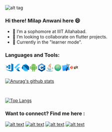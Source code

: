 ![alt tag]()


### Hi there! Milap Anwani here 😄

- 🌱 I’m a sophomore at IIIT Allahabad.
- 👯 I’m looking to collaborate on flutter projects.
- 👀 Currently in the "learner mode". 

### Languages and Tools:

<img align="left" alt="Visual Studio Code" width="26px" src="https://raw.githubusercontent.com/github/explore/80688e429a7d4ef2fca1e82350fe8e3517d3494d/topics/visual-studio-code/visual-studio-code.png" />
<img align="left" alt="Flutter" width="26px" src="https://raw.githubusercontent.com/github/explore/80688e429a7d4ef2fca1e82350fe8e3517d3494d/topics/flutter/flutter.png" />
<img align="left" alt="Dart" width="26px" src="https://raw.githubusercontent.com/github/explore/80688e429a7d4ef2fca1e82350fe8e3517d3494d/topics/dart/dart.png" />
<img align="left" alt="Android" width="26px" src="https://raw.githubusercontent.com/github/explore/80688e429a7d4ef2fca1e82350fe8e3517d3494d/topics/android/android.png" />
<img align="left" alt="C++" width="26px" src="https://raw.githubusercontent.com/github/explore/80688e429a7d4ef2fca1e82350fe8e3517d3494d/topics/cpp/cpp.png" />
<img align="left" alt="Java" width="26px" src="https://raw.githubusercontent.com/github/explore/80688e429a7d4ef2fca1e82350fe8e3517d3494d/topics/java/java.png" />
<img align="left" alt="Atom" width="26px" src="https://raw.githubusercontent.com/github/explore/80688e429a7d4ef2fca1e82350fe8e3517d3494d/topics/atom/atom.png" />
<img align="left" alt="XCode" width="26px" src="https://raw.githubusercontent.com/github/explore/80688e429a7d4ef2fca1e82350fe8e3517d3494d/topics/xcode/xcode.png" />
<img align="left" alt="Git" width="26px" src="https://raw.githubusercontent.com/github/explore/80688e429a7d4ef2fca1e82350fe8e3517d3494d/topics/git/git.png" />

<br />
<br />

[![Anurag's github stats](https://github-readme-stats.vercel.app/api?username=greenblade29&show_icons=true&theme=dark)](https://github.com/greenblade29)

<br />

[![Top Langs](https://github-readme-stats.vercel.app/api/top-langs/?username=greenblade29&layout=compact&theme=dark)](https://github.com/greenblade29)

### Want to connect? Find me here :

[![alt text][1.1]][1]
[![alt text][2.1]][2]
[![alt text][3.1]][3]
[![alt text][4.1]][4]

[1.1]: https://img.shields.io/badge/twitter-%231DA1F2.svg?&style=for-the-badge&logo=twitter&logoColor=white
[2.1]: https://img.shields.io/badge/facebook-%231877F2.svg?&style=for-the-badge&logo=facebook&logoColor=white
[3.1]: https://img.shields.io/badge/linkedin-%230077B5.svg?&style=for-the-badge&logo=linkedin&logoColor=white
[4.1]: https://img.shields.io/badge/instagram-%23E4405F.svg?&style=for-the-badge&logo=instagram&logoColor=white

[1]: https://twitter.com/greenblade29
[2]: https://www.facebook.com/milap.anwani.5/
[3]: https://www.linkedin.com/in/milap-anwani-2b732b1aa/
[4]: https://www.instagram.com/anwanified/
